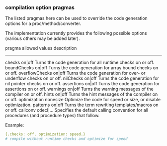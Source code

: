 ### compilation option pragmas

The listed pragmas here can be used to override the code generation
options for a proc/method/converter.

The implementation currently provides the following possible options
(various others may be added later).

  pragma           allowed values   description
  ---------------- ---------------- ------------------------------------------------------------------------------------------------
  checks           on\|off          Turns the code generation for all runtime checks on or off.
  boundChecks      on\|off          Turns the code generation for array bound checks on or off.
  overflowChecks   on\|off          Turns the code generation for over- or underflow checks on or off.
  nilChecks        on\|off          Turns the code generation for nil pointer checks on or off.
  assertions       on\|off          Turns the code generation for assertions on or off.
  warnings         on\|off          Turns the warning messages of the compiler on or off.
  hints            on\|off          Turns the hint messages of the compiler on or off.
  optimization     nonesize         Optimize the code for speed or size, or disable optimization.
  patterns         on\|off          Turns the term rewriting templates/macros on or off.
  callconv         cdecl\|\...      Specifies the default calling convention for all procedures (and procedure types) that follow.

Example:

```nim
{.checks: off, optimization: speed.}
# compile without runtime checks and optimize for speed
```

